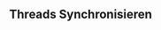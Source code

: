 <!-- TITLE: QT Threading -->
<!-- SUBTITLE: all about Threading in QT -->

## Threads Synchronisieren

